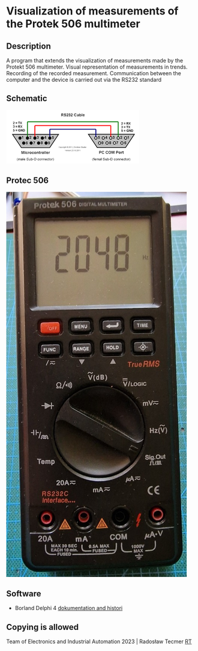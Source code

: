 # Visualization of measurements of the Protek 506 multimeter


## Description

A program that extends the visualization of measurements made by the Protekt 506 multimeter.
Visual representation of measurements in trends. Recording of the recorded measurement. Communication between the computer and the device is carried out via the RS232 standard

## Schematic
![RS232](https://github.com/remceTkedaR/images/blob/master/images/rs232.png)

## Protec 506
![Protec 506](https://github.com/remceTkedaR/images/blob/master/images/protec506.jpeg)


## Software

* Borland Delphi 4 [dokumentation and histori](https://en.wikipedia.org/wiki/History_of_Delphi_(software))



## Copying is allowed

Team of Electronics and Industrial Automation 2023 | Radosław Tecmer  [RT](http://electronic.pythonanywhere.com/#about)